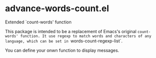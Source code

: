 # advance-words-count.el
Extended `count-words' function

This package is intended to be a replacement of Emacs's original `count-words' function.
It use regexp to match words and characters of any language, which can be set in `words-count-regexp-list`.

You can define your onwn function to display messages.
